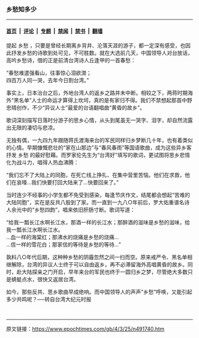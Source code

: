 ### 乡愁知多少

---

#### [首页](../../../..?n491740) &nbsp;|&nbsp; [评论](../../../../../epoch-comment?n491740) &nbsp;|&nbsp; [专题](../../../../../epoch-special?n491740) &nbsp;|&nbsp; [禁闻](../../../../../epoch-news?n491740) &nbsp;|&nbsp; [禁书](../../../../../books?n491740) &nbsp;|&nbsp; [翻墙](https://github.com/gfw-breaker/nogfw/blob/master/README.md?n491740)


<div class="post_content" id="artbody" itemprop="articleBody">
 <!-- article content begin -->
 <p>
  提起
  <ok href="https://www.epochtimes.com/gb/tag/%E4%B9%A1%E6%84%81.html">
   乡愁
  </ok>
  ，只要是曾经长期离乡背井、沦落天涯的游子，都一定深有感受，也因此抒发乡愁的诗歌到处可见，不可胜数。就在大选前几天，中国领导人对台放话，高吟乡愁诗，借的正是前清台湾诗人丘逢甲的一首春愁：
 </p>
 <p>
  “春愁难遣强看山，往事惊心泪欲潸；
  <br/>
  四百万人同一哭，去年今日割台湾。”
 </p>
 <p>
  事实上，日本治台之后，外地台湾人的返乡之路并未中断。相较之下，两蒋时期海外“黑名单”人士的命运才算得上坎坷，真的是有家归不得。我们不禁想起那首中野忠晴创作，不少“异议人士”最爱的台语翻唱曲“黄昏的故乡”。
 </p>
 <p>
  歌词深刻描写日落时分游子的思乡心情，从头到尾虽无一哭字、泪字，却自然流露出无限的凄切与悲凉。
 </p>
 <p>
  无独有偶，一九四九年跟随蒋氏渡海来台的军民同样归乡梦断几十年，也有着类似的心情。早期慷慨悲壮的“家在山那边”与“春风春雨”等国语歌曲，成为这些异乡客抒发
  <ok href="https://www.epochtimes.com/gb/tag/%E4%B9%A1%E6%84%81.html">
   乡愁
  </ok>
  的最好慰藉。而罗家伦先生为“台湾好”填写的歌词，更试图将思乡悲情化为战斗力，唱得人热血沸腾：
 </p>
 <p>
  “我们忘不了大陆上的同胞，在死亡线上挣扎、在集中营里苦恼。他们在求救，他们在哀嚎…我们快要打回大陆来了…快要回来了。”
 </p>
 <p>
  当时连少不经事的小学生都不免受到感染，每逢节庆作文，结尾都会想起“苦难的大陆同胞”，实在是反共八股到了家。而一直到一九八○年前后，罗大佑重谱名诗人余光中的“乡愁四韵”，唱来依旧肝肠寸断。歌词写道：
 </p>
 <p>
  “给我一瓢长江水啊长江水，那酒一样的长江水；那醉酒的滋味是乡愁的滋味，给我一瓢长江水啊长江水。
  <br/>
  …血一样的海棠红；那沸水的烧痛是乡愁的烧痛…
  <br/>
  …信一样的雪花白；那家信的等待是乡愁的等待…”
 </p>
 <p>
  孰料八○年代后期，这种种乡愁的阴霾忽然之间一扫而空。原来戒严令、黑名单相继解除，台湾的异议人士终于可以自由返乡，再不必滞留海外高唱黄昏的故乡。同时，赴大陆探亲之门开启，早年来台的军民也终于一圆归乡之梦，尽管绝大多数只是蜻蜓点水，很快又返居台湾。
 </p>
 <p>
  如今，那些反共、思乡歌曲早成绝响。而中国领导人的声声“乡愁”呼唤，又能引起多少共鸣呢？──转自台湾大纪元时报
 </p>
 <p>
  <font color="#ffffff">
   (http://www.dajiyuan.com)
  </font>
 </p>
 <!-- article content end -->
 <div id="below_article_ad">
 </div>
</div>


---

原文链接：https://www.epochtimes.com/gb/4/3/25/n491740.htm